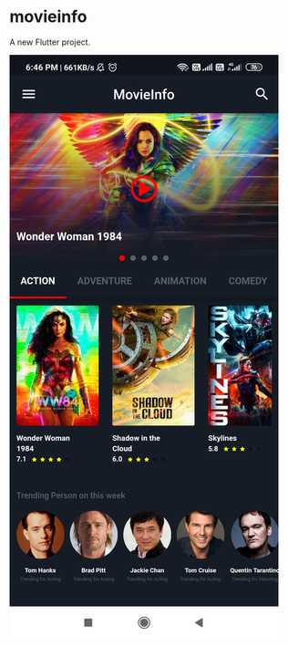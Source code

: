 # movieinfo

A new Flutter project.

<img src="https://github.com/Devildk384/MovieInfo-App/blob/main/screen1.jpg"/>
